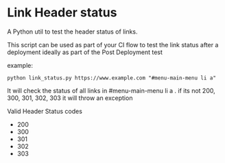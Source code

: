 # Link Header status
A Python util to test the header status of links.

This script can be used as part of your CI flow to test the link status after a deployment ideally as part of the Post Deployment test

example:

```
python link_status.py https://www.example.com "#menu-main-menu li a"

```

It will check the status of all links in #menu-main-menu li a . if its not 200, 300, 301, 302, 303 it will throw an exception

Valid Header Status codes

- 200
- 300
- 301
- 302
- 303
